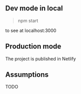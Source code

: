 ## Dev mode in local

> npm start

to see at localhost:3000

## Production mode

The project is published in Netlify

>

## Assumptions

TODO
